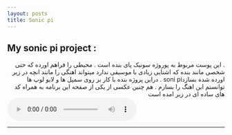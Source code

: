 ```yaml
---
layout: posts
title: Sonic pi
---
```



## My sonic pi project :

<div dir="rtl">
. این پوست مربوط به پوروژه سونیک پای بنده است 
. محیطی را فراهم اورده که حتی شخصی مانند بنده که اشنایی زیادی با موسیقی ندارد میتواند اهنگی را مانند انچه در زیر اورده شده بسازدsoni pi
. دراین پروژه بنده با کار بر روی سمپل ها و لایو لوپ ها توانستم این اهنگ را بسازم 
. هم چنین عکسی از یکی از صفحه این برنامه به همراه کد های ساده ای در زیر امده است 
</div>
<audio controls>
    <source src= "../assets/sonic.wav" type="audio/wav">
</audio>




---

